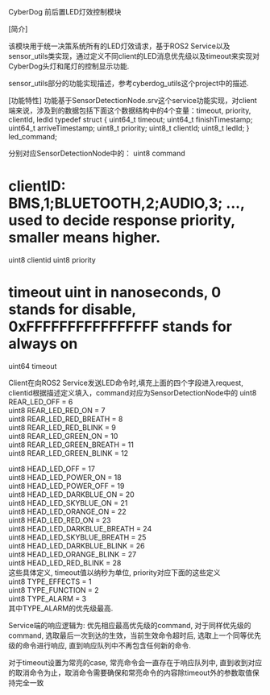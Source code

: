 CyberDog 前后置LED灯效控制模块

[简介]

该模块用于统一决策系统所有的LED灯效请求，基于ROS2 Service以及sensor_utils类实现，通过定义不同client的LED消息优先级以及timeout来实现对CyberDog头灯和尾灯的控制显示功能.

sensor_utils部分的功能实现描述，参考cyberdog_utils这个project中的描述.

[功能特性]
功能基于SensorDetectionNode.srv这个service功能实现，对client端来说，涉及到的数据包括下面这个数据结构中的4个变量：timeout, priority, clientId, ledId
typedef struct {
  uint64_t timeout;
  uint64_t finishTimestamp;
  uint64_t arriveTimestamp;
  uint8_t  priority;
  uint8_t  clientId;
  uint8_t  ledId;
} led_command;

分别对应SensorDetectionNode中的：
uint8 command
# clientID: BMS,1;BLUETOOTH,2;AUDIO,3; ..., used to decide response priority, smaller means higher.
uint8  clientid
uint8  priority
# timeout uint in nanoseconds, 0 stands for disable, 0xFFFFFFFFFFFFFFFF stands for always on
uint64 timeout

Client在向ROS2 Service发送LED命令时,填充上面的四个字段进入request, clientid根据描述定义填入，command对应为SensorDetectionNode中的
uint8 REAR_LED_OFF = 6  
uint8 REAR_LED_RED_ON = 7  
uint8 REAR_LED_RED_BREATH = 8  
uint8 REAR_LED_RED_BLINK = 9  
uint8 REAR_LED_GREEN_ON = 10  
uint8 REAR_LED_GREEN_BREATH = 11  
uint8 REAR_LED_GREEN_BLINK = 12  

uint8 HEAD_LED_OFF = 17  
uint8 HEAD_LED_POWER_ON = 18  
uint8 HEAD_LED_POWER_OFF = 19  
uint8 HEAD_LED_DARKBLUE_ON = 20  
uint8 HEAD_LED_SKYBLUE_ON = 21  
uint8 HEAD_LED_ORANGE_ON = 22  
uint8 HEAD_LED_RED_ON = 23  
uint8 HEAD_LED_DARKBLUE_BREATH = 24  
uint8 HEAD_LED_SKYBLUE_BREATH = 25  
uint8 HEAD_LED_DARKBLUE_BLINK = 26  
uint8 HEAD_LED_ORANGE_BLINK = 27  
uint8 HEAD_LED_RED_BLINK = 28  
这些具体定义, timeout值以纳秒为单位, priority对应下面的这些定义  
uint8 TYPE_EFFECTS = 1  
uint8 TYPE_FUNCTION = 2  
uint8 TYPE_ALARM = 3  
其中TYPE_ALARM的优先级最高.

Service端的响应逻辑为: 优先相应最高优先级的command, 对于同样优先级的command, 选取最后一次到达的生效，当前生效命令超时后, 选取上一个同等优先级的命令进行响应, 直到响应队列中不再包含任何新的命令.

对于timeout设置为常亮的case, 常亮命令会一直存在于响应队列中, 直到收到对应的取消命令为止，取消命令需要确保和常亮命令的内容除timeout外的参数取值保持完全一致



